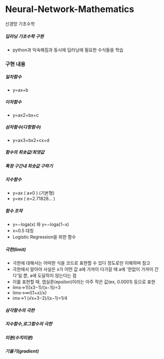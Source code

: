 # Neural-Network-Mathematics
신경망 기초수학

##### 딥러닝 기초수학 구현
- python과 익숙해짐과 동시에 딥러닝에 필요한 수식들을 학습

### 구현 내용
##### 일차함수
- y=ax+b
##### 이차함수
- y=ax2+bx+c
##### 삼차함수(다항함수)
- y=ax3+bx2+cx+d
##### 함수의 최솟값/최댓값
##### 특정 구간내 최솟값 구하기
##### 지수함수
- y=ax  ( a≠0 ) (기본형)
- y=ex  ( e=2.71828... )
##### 함수 조작
- y=−loga(x) 와  y=−loga(1−x) 
- x=0.5 대칭
- Logistic Regression을 위한 함수
##### 극한(limit)
- 극한에 대해서는 어떠한 식을 코드로 표현할 수 있다 정도로만 이해하며 참고
- 극한에서 알아야 사실은 x가 어떤 값 a에 가까이 다가갈 때 a에 '한없이 가까이 간다'일 뿐, a에 도달하지 않는다는 점
- 이를 표현할 때, 엡실론(epsilon)이라는 아주 작은 값(ex, 0.0001) 등으로 표현
- limx→1((x3−1)/(x−1))=3
- limx→∞((1+x)/x)
- imx→1 (√x+3−2)/(x−1)=1/4
##### 삼각함수의 극한
##### 지수함수,로그함수의 극한
##### 미분(수치미분)
##### 기울기(gradient)
